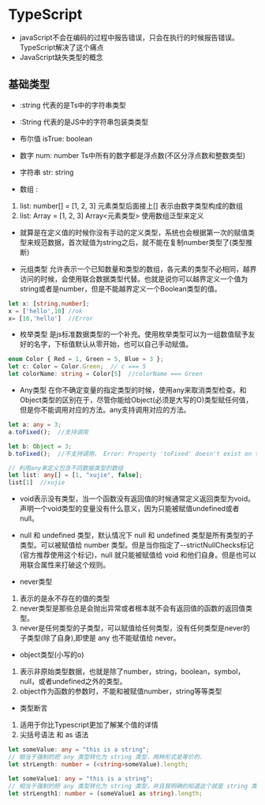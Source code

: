 <!--
 * @Author: xujie 1607526161@qq.com
 * @Date: 2022-04-22 13:10:59
 * @LastEditors: xujie 1607526161@qq.com
 * @FilePath: \HTML-CSS-Javascript-\Node.js学习\typescript教程\笔记\Ts基础类型.md
 * @Description: 
-->
# TypeScript

* javaScript不会在编码的过程中报告错误，只会在执行的时候报告错误。TypeScript解决了这个痛点
* JavaScript缺失类型的概念

## 基础类型

* :string 代表的是Ts中的字符串类型
* :String 代表的是JS中的字符串包装类类型

* 布尔值 isTrue: boolean
* 数字 num: number Ts中所有的数字都是浮点数(不区分浮点数和整数类型)
* 字符串 str: string
* 数组 :

1. list: number[] = [1, 2, 3]      元素类型后面接上[]  表示由数字类型构成的数组  
2. list: Array<number> = [1, 2, 3]  Array<元素类型>   使用数组泛型来定义

* 就算是在定义值的时候你没有手动的定义类型，系统也会根据第一次的赋值类型来规范数据，首次赋值为string之后，就不能在复制number类型了(类型推断)

* 元组类型 允许表示一个已知数量和类型的数组，各元素的类型不必相同，越界访问的时候，会使用联合数据类型代替。也就是说你可以越界定义一个值为string或者是number，但是不能越界定义一个Boolean类型的值。

```typeScript
let x: [string,number];
x = ['hello',10] //ok
x= [10,'hello']  //Error
```

* 枚举类型 是js标准数据类型的一个补充。使用枚举类型可以为一组数值赋予友好的名字，下标值默认从零开始，也可以自己手动赋值。

```ts
enum Color { Red = 1, Green = 5, Blue = 3 };
let c: Color = Color.Green;  // c === 5
let colorName: string = Color[5]  //colorName === Green
```

* Any类型 在你不确定变量的指定类型的时候，使用any来取消类型检查。和Object类型的区别在于，尽管你能给Object(必须是大写的O)类型赋任何值，但是你不能调用对应的方法。any支持调用对应的方法。

```ts
let a: any = 3;
a.toFixed();  //支持调用

let b: Object = 3;
b.toFixed();  //不支持调用， Error: Property 'toFixed' doesn't exist on type 'Object'.

// 利用any来定义包含不同数据类型的数组
let list: any[] = [1, "xujie", false];
list[1]  //xujie
```

* void表示没有类型，当一个函数没有返回值的时候通常定义返回类型为void。声明一个void类型的变量没有什么意义，因为只能被赋值undefined或者null。

* null 和 undefined 类型，默认情况下 null 和 undefined 类型是所有类型的子类型。可以被赋值给 number 类型。但是当你指定了--strictNullChecks标记(官方推荐使用这个标记)，null 就只能被赋值给 void 和他们自身。但是也可以用联合属性来打破这个规则。

* never类型  

1. 表示的是永不存在的值的类型
2. never类型是那些总是会抛出异常或者根本就不会有返回值的函数的返回值类型。
3. never是任何类型的子类型，可以赋值给任何类型，没有任何类型是never的子类型(除了自身),即使是 any 也不能赋值给 never。

* object类型(小写的o)

1. 表示非原始类型数据，也就是除了number，string，boolean，symbol，null，或者undefined之外的类型。
2. object作为函数的参数时，不能和被赋值number，string等等类型

* 类型断言

1. 适用于你比Typescript更加了解某个值的详情
2. 尖括号语法 和 as 语法

```ts
let someValue: any = "this is a string";
// 相当于强制的把 any 类型转化为 string 类型，两种形式是等价的.
let strLength: number = (<string>someValue).length;

let someValue1: any = "this is a string";
// 相当于强制的把 any 类型转化为 string 类型，并且我明确的知道这个就是 string 类型的数值
let strLength1: number = (someValue1 as string).length;
```
